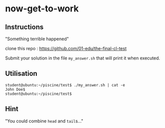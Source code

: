# now-get-to-work

## Instructions

"Something terrible happened"

clone this repo : https://github.com/01-edu/the-final-cl-test

Submit your solution in the file `my_answer.sh` that will print it when executed.

## Utilisation

```console
student@ubuntu:~/piscine/test$ ./my_answer.sh | cat -e
John Doe$
student@ubuntu:~/piscine/test$
```

## Hint

"You could combine `head` and `tail`s..."
